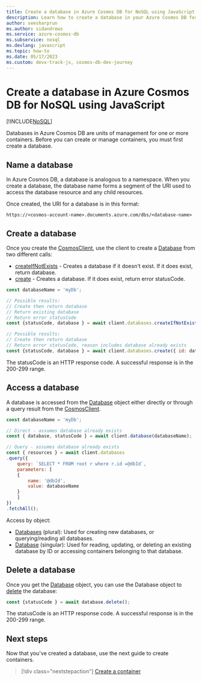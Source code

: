 ```yaml
---
title: Create a database in Azure Cosmos DB for NoSQL using JavaScript
description: Learn how to create a database in your Azure Cosmos DB for NoSQL account using the JavaScript SDK.
author: seesharprun
ms.author: sidandrews
ms.service: azure-cosmos-db
ms.subservice: nosql
ms.devlang: javascript
ms.topic: how-to
ms.date: 05/17/2023
ms.custom: devx-track-js, cosmos-db-dev-journey
---
```


# Create a database in Azure Cosmos DB for NoSQL using JavaScript

[!INCLUDE[NoSQL](../includes/appliesto-nosql.md)]

Databases in Azure Cosmos DB are units of management for one or more containers. Before you can create or manage containers, you must first create a database.

## Name a database

In Azure Cosmos DB, a database is analogous to a namespace. When you create a database, the database name forms a segment of the URI used to access the database resource and any child resources.

Once created, the URI for a database is in this format:

``https://<cosmos-account-name>.documents.azure.com/dbs/<database-name>``

## Create a database

Once you create the [CosmosClient](/javascript/api/@azure/cosmos/cosmosclient), use the client to create a [Database](/javascript/api/@azure/cosmos/database) from two different calls:

* [createIfNotExists](/javascript/api/@azure/cosmos/databases#@azure-cosmos-databases-createifnotexists) - Creates a database if it doesn't exist. If it does exist, return database.
* [create](/javascript/api/@azure/cosmos/databases#@azure-cosmos-databases-create) - Creates a database. If it does exist, return error statusCode.

```javascript
const databaseName = 'myDb';

// Possible results:
// Create then return database
// Return existing database
// Return error statusCode
const {statusCode, database } = await client.databases.createIfNotExists({ id: databaseName });

// Possible results: 
// Create then return database
// Return error statusCode, reason includes database already exists
const {statusCode, database } = await client.databases.create({ id: databaseName });
```

The statusCode is an HTTP response code. A successful response is in the 200-299 range.

## Access a database

A database is accessed from the [Database](/javascript/api/@azure/cosmos/database) object either directly or through a query result from the [CosmosClient](/javascript/api/@azure/cosmos/cosmosclient).

```javascript
const databaseName = 'myDb';

// Direct - assumes database already exists
const { database, statusCode } = await client.database(databaseName);

// Query - assumes database already exists   
const { resources } = await client.databases
.query({
    query: `SELECT * FROM root r where r.id =@dbId`,
    parameters: [
    {
        name: '@dbId',
        value: databaseName
    }
    ]
})
.fetchAll();
```

Access by object:
* [Databases](/javascript/api/@azure/cosmos/databases) (plural): Used for creating new databases, or querying/reading all databases.
* [Database](/javascript/api/@azure/cosmos/database) (singular): Used for reading, updating, or deleting an existing database by ID or accessing containers belonging to that database.

## Delete a database

Once you get the [Database](/javascript/api/@azure/cosmos/database) object, you can use the Database object to [delete](/javascript/api/@azure/cosmos/database#@azure-cosmos-database-delete) the database:

```javascript
const {statusCode } = await database.delete();
```

The statusCode is an HTTP response code. A successful response is in the 200-299 range.

## Next steps

Now that you've created a database, use the next guide to create containers.

> [!div class="nextstepaction"]
> [Create a container](how-to-javascript-create-container.md)
